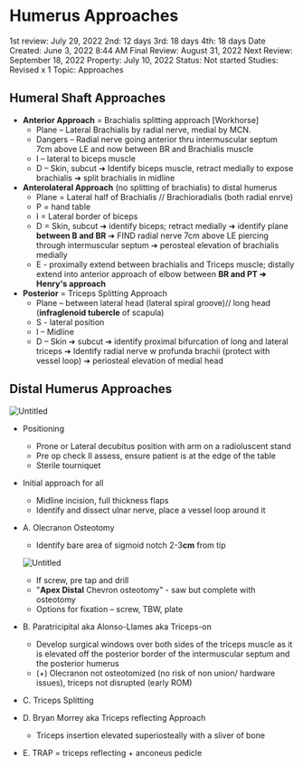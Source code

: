 # Humerus Approaches

1st review: July 29, 2022
2nd: 12 days
3rd: 18 days
4th: 18 days
Date Created: June 3, 2022 8:44 AM
Final Review: August 31, 2022
Next Review: September 18, 2022
Property: July 10, 2022
Status: Not started
Studies: Revised x 1
Topic: Approaches

## Humeral Shaft Approaches

- **Anterior Approach** = Brachialis splitting approach [Workhorse]
    - Plane – Lateral Brachialis by radial nerve, medial by MCN.
    - Dangers – Radial nerve going anterior thru intermuscular septum 7cm above LE and now between BR and Brachialis muscle
    - I – lateral to biceps muscle
    - D – Skin, subcut ➔ Identify biceps muscle, retract medially to expose brachialis ➔ split brachialis in midline
- **Anterolateral Approach** (no splitting of brachialis) to distal humerus
    - Plane = Lateral half of Brachialis // Brachioradialis (both radial enrve)
    - P = hand table
    - I = Lateral border of biceps
    - D = Skin, subcut ➔ identify biceps; retract medially ➔ identify plane **between B and BR** ➔ FIND radial nerve 7cm above LE piercing through intermuscular septum ➔ perosteal elevation of brachialis medially
    - E - proximally extend between brachialis and Triceps muscle; distally extend into anterior approach of elbow between **BR and PT ➔ Henry's approach**
- **Posterior** = Triceps Splitting Approach
    - Plane – between lateral head (lateral spiral groove)// long head (**infraglenoid tubercle** of scapula)
    - S - lateral position
    - I – Midline
    - D – Skin ➔ subcut ➔ identify proximal bifurcation of long and lateral triceps ➔ Identify radial nerve w profunda brachii (protect with vessel loop) ➔ periosteal elevation of medial head

## Distal Humerus Approaches

![Untitled](Humerus%20Approaches%2060f3a6920cc84353afbb00ef40546bbb/Untitled.png)

- Positioning
    - Prone or Lateral decubitus position with arm on a radioluscent stand
    - Pre op check II assess, ensure patient is at the edge of the table
    - Sterile tourniquet
- Initial approach for all
    - Midline incision, full thickness flaps
    - Identify and dissect ulnar nerve, place a vessel loop around it
- A. Olecranon Osteotomy
    - Identify bare area of sigmoid notch 2-3**cm** from tip
    
    ![Untitled](Humerus%20Approaches%2060f3a6920cc84353afbb00ef40546bbb/Untitled%201.png)
    
    - If screw, pre tap and drill
    - "**Apex Distal** Chevron osteotomy" - saw but complete with osteotomy
    - Options for fixation – screw, TBW, plate
- B. Paratricipital aka Alonso-Llames aka Triceps-on
    - Develop surgical windows over both sides of the triceps muscle as it is elevated off the posterior border of the intermuscular septum and the posterior humerus
    - (+) Olecranon not osteotomized (no risk of non union/ hardware issues), triceps not disrupted (early ROM)
- C. Triceps Splitting
- D. Bryan Morrey aka Triceps reflecting Approach
    - Triceps insertion elevated superiosteally with a sliver of bone
- E. TRAP = triceps reflecting + anconeus pedicle